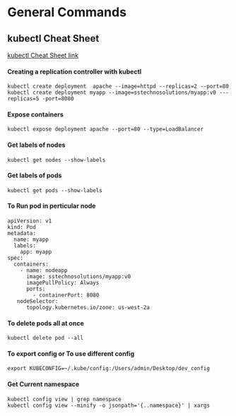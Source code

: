 # General Commands

## kubectl Cheat Sheet

[kubectl Cheat Sheet link](https://kubernetes.io/docs/reference/kubectl/cheatsheet/)



#### Creating a replication controller with kubectl
`kubectl create deployment  apache --image=httpd --replicas=2 --port=80`
`kubectl create deployment myapp --image=sstechnosolutions/myapp:v0 ---replicas=5 -port=8080`

#### Expose containers
`kubectl expose deployment apache --port=80 --type=LoadBalancer`


#### Get labels of nodes
`kubectl get nodes --show-labels`



#### Get labels of pods
`kubectl get pods --show-labels`

#### To Run pod in perticular node

```
apiVersion: v1
kind: Pod
metadata:
  name: myapp
  labels:
    app: myapp
spec:
  containers:
    - name: nodeapp
      image: sstechnosolutions/myapp:v0
      imagePullPolicy: Always
      ports:
        - containerPort: 8080
   nodeSelector:
      topology.kubernetes.io/zone: us-west-2a

```


#### To delete pods all at once

`kubectl delete pod --all`

#### To export config or To use different config
`export KUBECONFIG=~/.kube/config:/Users/admin/Desktop/dev_config`


#### Get Current namespace

```
kubectl config view | grep namespace
kubectl config view --minify -o jsonpath='{..namespace}' | xargs
```
